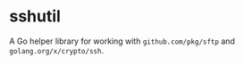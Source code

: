 # sshutil
A Go helper library for working with `github.com/pkg/sftp` and
`golang.org/x/crypto/ssh`.
